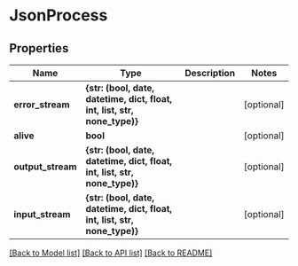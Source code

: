 # JsonProcess


## Properties
Name | Type | Description | Notes
------------ | ------------- | ------------- | -------------
**error_stream** | **{str: (bool, date, datetime, dict, float, int, list, str, none_type)}** |  | [optional] 
**alive** | **bool** |  | [optional] 
**output_stream** | **{str: (bool, date, datetime, dict, float, int, list, str, none_type)}** |  | [optional] 
**input_stream** | **{str: (bool, date, datetime, dict, float, int, list, str, none_type)}** |  | [optional] 

[[Back to Model list]](../README.md#documentation-for-models) [[Back to API list]](../README.md#documentation-for-api-endpoints) [[Back to README]](../README.md)


